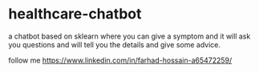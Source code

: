 # healthcare-chatbot
a chatbot based on sklearn where you can give a symptom and it will ask you questions and will tell you the details and give some advice.

follow me
https://www.linkedin.com/in/farhad-hossain-a65472259/

